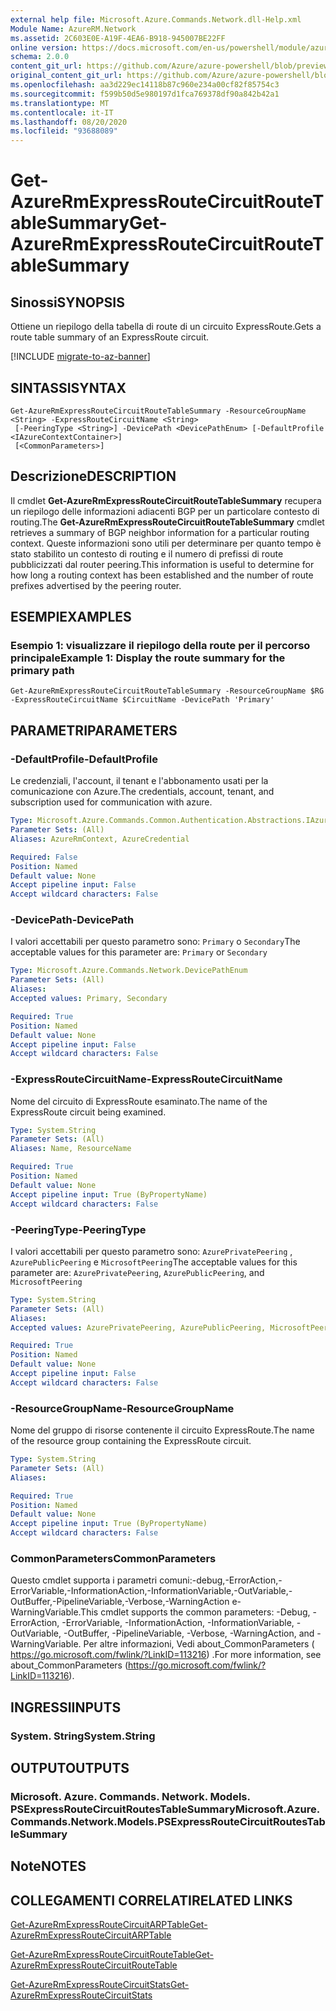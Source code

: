 ```yaml
---
external help file: Microsoft.Azure.Commands.Network.dll-Help.xml
Module Name: AzureRM.Network
ms.assetid: 2C603E0E-A19F-4EA6-B918-945007BE22FF
online version: https://docs.microsoft.com/en-us/powershell/module/azurerm.network/get-azurermexpressroutecircuitroutetablesummary
schema: 2.0.0
content_git_url: https://github.com/Azure/azure-powershell/blob/preview/src/ResourceManager/Network/Commands.Network/help/Get-AzureRmExpressRouteCircuitRouteTableSummary.md
original_content_git_url: https://github.com/Azure/azure-powershell/blob/preview/src/ResourceManager/Network/Commands.Network/help/Get-AzureRmExpressRouteCircuitRouteTableSummary.md
ms.openlocfilehash: aa3d229ec14118b87c960e234a00cf82f85754c3
ms.sourcegitcommit: f599b50d5e980197d1fca769378df90a842b42a1
ms.translationtype: MT
ms.contentlocale: it-IT
ms.lasthandoff: 08/20/2020
ms.locfileid: "93688089"
---
```

# <span data-ttu-id="0cce4-101">Get-AzureRmExpressRouteCircuitRouteTableSummary</span><span class="sxs-lookup"><span data-stu-id="0cce4-101">Get-AzureRmExpressRouteCircuitRouteTableSummary</span></span>

## <span data-ttu-id="0cce4-102">Sinossi</span><span class="sxs-lookup"><span data-stu-id="0cce4-102">SYNOPSIS</span></span>
<span data-ttu-id="0cce4-103">Ottiene un riepilogo della tabella di route di un circuito ExpressRoute.</span><span class="sxs-lookup"><span data-stu-id="0cce4-103">Gets a route table summary of an ExpressRoute circuit.</span></span>

[!INCLUDE [migrate-to-az-banner](../../includes/migrate-to-az-banner.md)]

## <span data-ttu-id="0cce4-104">SINTASSI</span><span class="sxs-lookup"><span data-stu-id="0cce4-104">SYNTAX</span></span>

```
Get-AzureRmExpressRouteCircuitRouteTableSummary -ResourceGroupName <String> -ExpressRouteCircuitName <String>
 [-PeeringType <String>] -DevicePath <DevicePathEnum> [-DefaultProfile <IAzureContextContainer>]
 [<CommonParameters>]
```

## <span data-ttu-id="0cce4-105">Descrizione</span><span class="sxs-lookup"><span data-stu-id="0cce4-105">DESCRIPTION</span></span>
<span data-ttu-id="0cce4-106">Il cmdlet **Get-AzureRmExpressRouteCircuitRouteTableSummary** recupera un riepilogo delle informazioni adiacenti BGP per un particolare contesto di routing.</span><span class="sxs-lookup"><span data-stu-id="0cce4-106">The **Get-AzureRmExpressRouteCircuitRouteTableSummary** cmdlet retrieves a summary of BGP neighbor information for a particular routing context.</span></span> <span data-ttu-id="0cce4-107">Queste informazioni sono utili per determinare per quanto tempo è stato stabilito un contesto di routing e il numero di prefissi di route pubblicizzati dal router peering.</span><span class="sxs-lookup"><span data-stu-id="0cce4-107">This information is useful to determine for how long a routing context has been established and the number of route prefixes advertised by the peering router.</span></span>

## <span data-ttu-id="0cce4-108">ESEMPI</span><span class="sxs-lookup"><span data-stu-id="0cce4-108">EXAMPLES</span></span>

### <span data-ttu-id="0cce4-109">Esempio 1: visualizzare il riepilogo della route per il percorso principale</span><span class="sxs-lookup"><span data-stu-id="0cce4-109">Example 1: Display the route summary for the primary path</span></span>
```
Get-AzureRmExpressRouteCircuitRouteTableSummary -ResourceGroupName $RG -ExpressRouteCircuitName $CircuitName -DevicePath 'Primary'
```

## <span data-ttu-id="0cce4-110">PARAMETRI</span><span class="sxs-lookup"><span data-stu-id="0cce4-110">PARAMETERS</span></span>

### <span data-ttu-id="0cce4-111">-DefaultProfile</span><span class="sxs-lookup"><span data-stu-id="0cce4-111">-DefaultProfile</span></span>
<span data-ttu-id="0cce4-112">Le credenziali, l'account, il tenant e l'abbonamento usati per la comunicazione con Azure.</span><span class="sxs-lookup"><span data-stu-id="0cce4-112">The credentials, account, tenant, and subscription used for communication with azure.</span></span>

```yaml
Type: Microsoft.Azure.Commands.Common.Authentication.Abstractions.IAzureContextContainer
Parameter Sets: (All)
Aliases: AzureRmContext, AzureCredential

Required: False
Position: Named
Default value: None
Accept pipeline input: False
Accept wildcard characters: False
```

### <span data-ttu-id="0cce4-113">-DevicePath</span><span class="sxs-lookup"><span data-stu-id="0cce4-113">-DevicePath</span></span>
<span data-ttu-id="0cce4-114">I valori accettabili per questo parametro sono: `Primary` o `Secondary`</span><span class="sxs-lookup"><span data-stu-id="0cce4-114">The acceptable values for this parameter are: `Primary` or `Secondary`</span></span>

```yaml
Type: Microsoft.Azure.Commands.Network.DevicePathEnum
Parameter Sets: (All)
Aliases:
Accepted values: Primary, Secondary

Required: True
Position: Named
Default value: None
Accept pipeline input: False
Accept wildcard characters: False
```

### <span data-ttu-id="0cce4-115">-ExpressRouteCircuitName</span><span class="sxs-lookup"><span data-stu-id="0cce4-115">-ExpressRouteCircuitName</span></span>
<span data-ttu-id="0cce4-116">Nome del circuito di ExpressRoute esaminato.</span><span class="sxs-lookup"><span data-stu-id="0cce4-116">The name of the ExpressRoute circuit being examined.</span></span>

```yaml
Type: System.String
Parameter Sets: (All)
Aliases: Name, ResourceName

Required: True
Position: Named
Default value: None
Accept pipeline input: True (ByPropertyName)
Accept wildcard characters: False
```

### <span data-ttu-id="0cce4-117">-PeeringType</span><span class="sxs-lookup"><span data-stu-id="0cce4-117">-PeeringType</span></span>
<span data-ttu-id="0cce4-118">I valori accettabili per questo parametro sono: `AzurePrivatePeering` , `AzurePublicPeering` e `MicrosoftPeering`</span><span class="sxs-lookup"><span data-stu-id="0cce4-118">The acceptable values for this parameter are: `AzurePrivatePeering`, `AzurePublicPeering`, and `MicrosoftPeering`</span></span>

```yaml
Type: System.String
Parameter Sets: (All)
Aliases:
Accepted values: AzurePrivatePeering, AzurePublicPeering, MicrosoftPeering

Required: True
Position: Named
Default value: None
Accept pipeline input: False
Accept wildcard characters: False
```

### <span data-ttu-id="0cce4-119">-ResourceGroupName</span><span class="sxs-lookup"><span data-stu-id="0cce4-119">-ResourceGroupName</span></span>
<span data-ttu-id="0cce4-120">Nome del gruppo di risorse contenente il circuito ExpressRoute.</span><span class="sxs-lookup"><span data-stu-id="0cce4-120">The name of the resource group containing the ExpressRoute circuit.</span></span>

```yaml
Type: System.String
Parameter Sets: (All)
Aliases:

Required: True
Position: Named
Default value: None
Accept pipeline input: True (ByPropertyName)
Accept wildcard characters: False
```

### <span data-ttu-id="0cce4-121">CommonParameters</span><span class="sxs-lookup"><span data-stu-id="0cce4-121">CommonParameters</span></span>
<span data-ttu-id="0cce4-122">Questo cmdlet supporta i parametri comuni:-debug,-ErrorAction,-ErrorVariable,-InformationAction,-InformationVariable,-OutVariable,-OutBuffer,-PipelineVariable,-Verbose,-WarningAction e-WarningVariable.</span><span class="sxs-lookup"><span data-stu-id="0cce4-122">This cmdlet supports the common parameters: -Debug, -ErrorAction, -ErrorVariable, -InformationAction, -InformationVariable, -OutVariable, -OutBuffer, -PipelineVariable, -Verbose, -WarningAction, and -WarningVariable.</span></span> <span data-ttu-id="0cce4-123">Per altre informazioni, Vedi about_CommonParameters ( https://go.microsoft.com/fwlink/?LinkID=113216) .</span><span class="sxs-lookup"><span data-stu-id="0cce4-123">For more information, see about_CommonParameters (https://go.microsoft.com/fwlink/?LinkID=113216).</span></span>

## <span data-ttu-id="0cce4-124">INGRESSI</span><span class="sxs-lookup"><span data-stu-id="0cce4-124">INPUTS</span></span>

### <span data-ttu-id="0cce4-125">System. String</span><span class="sxs-lookup"><span data-stu-id="0cce4-125">System.String</span></span>

## <span data-ttu-id="0cce4-126">OUTPUT</span><span class="sxs-lookup"><span data-stu-id="0cce4-126">OUTPUTS</span></span>

### <span data-ttu-id="0cce4-127">Microsoft. Azure. Commands. Network. Models. PSExpressRouteCircuitRoutesTableSummary</span><span class="sxs-lookup"><span data-stu-id="0cce4-127">Microsoft.Azure.Commands.Network.Models.PSExpressRouteCircuitRoutesTableSummary</span></span>

## <span data-ttu-id="0cce4-128">Note</span><span class="sxs-lookup"><span data-stu-id="0cce4-128">NOTES</span></span>

## <span data-ttu-id="0cce4-129">COLLEGAMENTI CORRELATI</span><span class="sxs-lookup"><span data-stu-id="0cce4-129">RELATED LINKS</span></span>

[<span data-ttu-id="0cce4-130">Get-AzureRmExpressRouteCircuitARPTable</span><span class="sxs-lookup"><span data-stu-id="0cce4-130">Get-AzureRmExpressRouteCircuitARPTable</span></span>](Get-AzureRmExpressRouteCircuitARPTable.md)

[<span data-ttu-id="0cce4-131">Get-AzureRmExpressRouteCircuitRouteTable</span><span class="sxs-lookup"><span data-stu-id="0cce4-131">Get-AzureRmExpressRouteCircuitRouteTable</span></span>](Get-AzureRmExpressRouteCircuitRouteTable.md)

[<span data-ttu-id="0cce4-132">Get-AzureRmExpressRouteCircuitStats</span><span class="sxs-lookup"><span data-stu-id="0cce4-132">Get-AzureRmExpressRouteCircuitStats</span></span>](Get-AzureRmExpressRouteCircuitStats.md)
